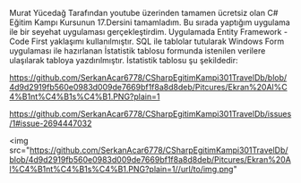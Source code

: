Murat Yücedağ Tarafından youtube üzerinden tamamen ücretsiz olan C# Eğitim Kampı Kursunun 17.Dersini tamamladım. Bu sırada yaptığım uygulama ile bir seyehat uygulaması gerçekleştirdim. 
Uygulamada Entity Framework - Code First yaklaşımı kullanılmıştır. 
SQL ile tablolar tutularak Windows Form uygulaması ile hazırlanan İstatistik tablosu formunda istenilen verilere ulaşılarak tabloya yazdırılmıştır.
İstatistik tablosu şu şekildedir:

https://github.com/SerkanAcar6778/CSharpEgitimKampi301TravelDb/blob/4d9d2919fb560e0983d009de7669bf1f8a8d8deb/Pitcures/Ekran%20Al%C4%B1nt%C4%B1s%C4%B1.PNG?plain=1

https://github.com/SerkanAcar6778/CSharpEgitimKampi301TravelDb/issues/1#issue-2694447032

<img src="https://github.com/SerkanAcar6778/CSharpEgitimKampi301TravelDb/blob/4d9d2919fb560e0983d009de7669bf1f8a8d8deb/Pitcures/Ekran%20Al%C4%B1nt%C4%B1s%C4%B1.PNG?plain=1//url/to/img.png"
